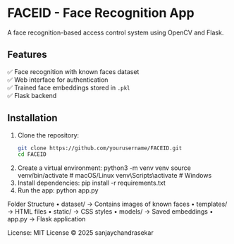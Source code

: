 # FACEID - Face Recognition App  
A face recognition-based access control system using OpenCV and Flask.  

## Features  
✅ Face recognition with known faces dataset  
✅ Web interface for authentication  
✅ Trained face embeddings stored in `.pkl`  
✅ Flask backend  

## Installation  
1. Clone the repository:  
   ```sh
   git clone https://github.com/yourusername/FACEID.git
   cd FACEID
2. Create a virtual environment:
    python3 -m venv venv
    source venv/bin/activate   # macOS/Linux
    venv\Scripts\activate      # Windows
3.	Install dependencies:
    pip install -r requirements.txt
4.	Run the app:
    python app.py

Folder Structure
	•	dataset/ → Contains images of known faces
	•	templates/ → HTML files
	•	static/ → CSS styles
	•	models/ → Saved embeddings
	•	app.py → Flask application

License:
MIT License © 2025 sanjaychandrasekar

